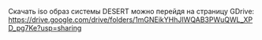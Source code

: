 Скачать iso образ системы DESERT можно перейдя на страницу GDrive: https://drive.google.com/drive/folders/1mGNEikYHhJIWQAB3PWuQWL_XPD_pg7Ke?usp=sharing

